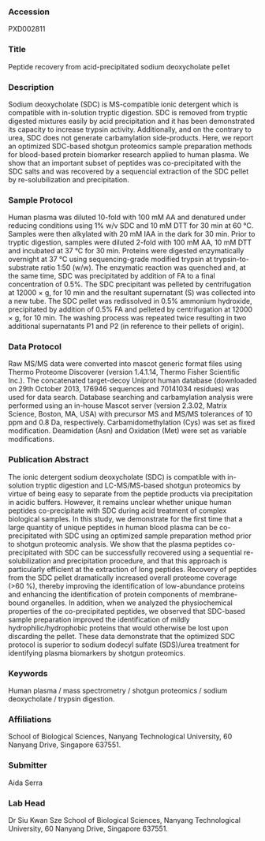 ### Accession
PXD002811

### Title
Peptide recovery from acid-precipitated sodium deoxycholate pellet

### Description
Sodium deoxycholate (SDC) is MS-compatible ionic detergent which is compatible with in-solution tryptic digestion. SDC is removed from tryptic digested mixtures easily by acid precipitation and it has been demonstrated its capacity to increase trypsin activity. Additionally, and on the contrary to urea, SDC does not generate carbamylation side-products. Here, we report an optimized SDC-based shotgun proteomics sample preparation methods for blood-based protein biomarker research applied to human plasma. We show that an important subset of peptides was co-precipitated with the SDC salts and was recovered by a sequencial extraction of the SDC pellet by re-solubilization and precipitation.

### Sample Protocol
Human plasma was diluted 10-fold with 100 mM AA and denatured under reducing conditions using 1% w/v SDC and 10 mM DTT for 30 min at 60 °C.  Samples were then alkylated with 20 mM IAA in the dark for 30 min. Prior to tryptic digestion, samples were diluted 2-fold with 100 mM AA, 10 mM DTT and incubated at 37 °C for 30 min. Proteins were digested enzymatically overnight at 37 °C using sequencing-grade modified trypsin at trypsin-to-substrate ratio 1:50 (w/w). The enzymatic reaction was quenched and, at the same time, SDC was precipitated by addition of FA to a final concentration of 0.5%. The SDC precipitant was pelleted by centrifugation at 12000 × g, for 10 min and the resultant supernatant (S) was collected into a new tube. The SDC pellet was redissolved in 0.5% ammonium hydroxide, precipitated by addition of 0.5% FA and pelleted by centrifugation at 12000 × g, for 10 min. The washing process was repeated twice resulting in two additional supernatants P1 and P2 (in reference to their pellets of origin).

### Data Protocol
Raw MS/MS data were converted into mascot generic format files using Thermo Proteome Discoverer (version 1.4.1.14, Thermo Fisher Scientific Inc.). The concatenated target-decoy Uniprot human database (downloaded on 29th October 2013, 176946 sequences and 70141034 residues) was used for data search. Database searching and carbamylation analysis were performed using an in-house Mascot server (version 2.3.02, Matrix Science, Boston, MA, USA) with precursor MS and MS/MS tolerances of 10 ppm and 0.8 Da, respectively. Carbamidomethylation (Cys) was set as fixed modification. Deamidation (Asn) and Oxidation (Met) were set as variable modifications.

### Publication Abstract
The ionic detergent sodium deoxycholate (SDC) is compatible with in-solution tryptic digestion and LC-MS/MS-based shotgun proteomics by virtue of being easy to separate from the peptide products via precipitation in acidic buffers. However, it remains unclear whether unique human peptides co-precipitate with SDC during acid treatment of complex biological samples. In this study, we demonstrate for the first time that a large quantity of unique peptides in human blood plasma can be co-precipitated with SDC using an optimized sample preparation method prior to shotgun proteomic analysis. We show that the plasma peptides co-precipitated with SDC can be successfully recovered using a sequential re-solubilization and precipitation procedure, and that this approach is particularly efficient at the extraction of long peptides. Recovery of peptides from the SDC pellet dramatically increased overall proteome coverage (&gt;60&#xa0;%), thereby improving the identification of low-abundance proteins and enhancing the identification of protein components of membrane-bound organelles. In addition, when we analyzed the physiochemical properties of the co-precipitated peptides, we observed that SDC-based sample preparation improved the identification of mildly hydrophilic/hydrophobic proteins that would otherwise be lost upon discarding the pellet. These data demonstrate that the optimized SDC protocol is superior to sodium dodecyl sulfate (SDS)/urea treatment for identifying plasma biomarkers by shotgun proteomics.

### Keywords
Human plasma / mass spectrometry / shotgun proteomics / sodium deoxycholate / trypsin digestion.

### Affiliations
School of Biological Sciences, Nanyang Technological University, 60 Nanyang Drive, Singapore 637551.

### Submitter
Aida Serra

### Lab Head
Dr Siu Kwan Sze
School of Biological Sciences, Nanyang Technological University, 60 Nanyang Drive, Singapore 637551.


